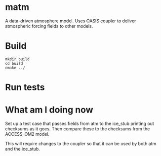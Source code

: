 # matm

A data-driven atmosphere model. Uses OASIS coupler to deliver atmospheric forcing fields to other models.

# Build

```{bash}
mkdir build
cd build
cmake ../
```

# Run tests

# What am I doing now

Set up a test case that passes fields from atm to the ice\_stub printing out checksums as it goes. Then compare these to the checksums from the ACCESS-OM2 model.

This will require changes to the coupler so that it can be used by both atm and the ice\_stub.
